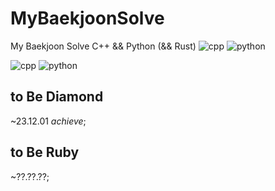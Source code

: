 # MyBaekjoonSolve
My Baekjoon Solve
C++ && Python (&& Rust)
![cpp](https://img.shields.io/badge/-00599C.svg?&style=for-the-badge&logo=Cplusplus&logoColor=white)
![python](https://img.shields.io/badge/-3776AB.svg?&style=for-the-badge&logo=Python&logoColor=white)


![cpp](https://img.shields.io/badge/00599C.svg?&style=for-the-badge&logo=C++&logoColor=white)
![python](https://img.shields.io/badge/3776AB.svg?&style=for-the-badge&logo=Python&logoColor=white)


## to Be Diamond
~23.12.01 *achieve*;

## to Be Ruby
~??.??.??;

